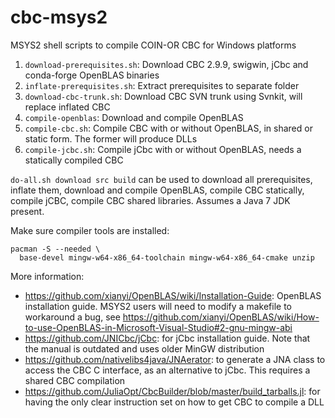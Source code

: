 # cbc-msys2
MSYS2 shell scripts to compile COIN-OR CBC for Windows platforms

1. `download-prerequisites.sh`: Download CBC 2.9.9, swigwin, jCbc and conda-forge OpenBLAS binaries
2. `inflate-prerequisites.sh`: Extract prerequisites to separate folder
3. `download-cbc-trunk.sh`: Download CBC SVN trunk using Svnkit, will replace inflated CBC
4. `compile-openblas`: Download and compile OpenBLAS
5. `compile-cbc.sh`: Compile CBC with or without OpenBLAS, in shared or static form. The former will produce DLLs
6. `compile-jcbc.sh`: Compile jCbc with or without OpenBLAS, needs a statically compiled CBC

`do-all.sh download src build` can be used to download all prerequisites, inflate them, download and compile OpenBLAS, compile CBC statically, compile jCBC, compile CBC shared libraries. Assumes a Java 7 JDK present.

Make sure compiler tools are installed:

    pacman -S --needed \
      base-devel mingw-w64-x86_64-toolchain mingw-w64-x86_64-cmake unzip


More information:

- https://github.com/xianyi/OpenBLAS/wiki/Installation-Guide: OpenBLAS installation guide. MSYS2 users will need to modify a makefile to workaround a bug, see https://github.com/xianyi/OpenBLAS/wiki/How-to-use-OpenBLAS-in-Microsoft-Visual-Studio#2-gnu-mingw-abi
- https://github.com/JNICbc/jCbc: for jCbc installation guide. Note that the manual is outdated and uses older MinGW distribution
- https://github.com/nativelibs4java/JNAerator: to generate a JNA class to access the CBC C interface, as an alternative to jCbc. This requires a shared CBC compilation
- https://github.com/JuliaOpt/CbcBuilder/blob/master/build_tarballs.jl: for having the only clear instruction set on how to get CBC to compile a DLL
